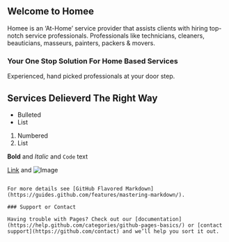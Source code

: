 ## Welcome to Homee
Homee is an ‘At-Home’ service provider that assists clients with hiring top-notch service professionals. Professionals like technicians, cleaners, beauticians, masseurs, painters, packers & movers.

### Your One Stop Solution For Home Based Services
Experienced, hand picked professionals at your door step.

## Services Delieverd The Right Way

- Bulleted
- List

1. Numbered
2. List

**Bold** and _Italic_ and `Code` text

[Link](url) and ![Image](src)
```

For more details see [GitHub Flavored Markdown](https://guides.github.com/features/mastering-markdown/).

### Support or Contact

Having trouble with Pages? Check out our [documentation](https://help.github.com/categories/github-pages-basics/) or [contact support](https://github.com/contact) and we’ll help you sort it out.
